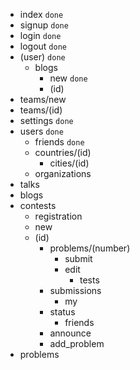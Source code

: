* index `done`
* signup `done`
* login `done`
* logout `done`
* (user) `done`
    * blogs 
        * new `done`
        * (id)
* teams/new
* teams/(id)
* settings `done`
* users `done`
    * friends `done`
    * countries/(id)
        * cities/(id)
    * organizations
* talks
* blogs
* contests
    * registration
    * new
    * (id)
        * problems/(number)
            * submit
            * edit
                * tests
        * submissions
            * my
        * status
            * friends
        * announce
        * add_problem
* problems

